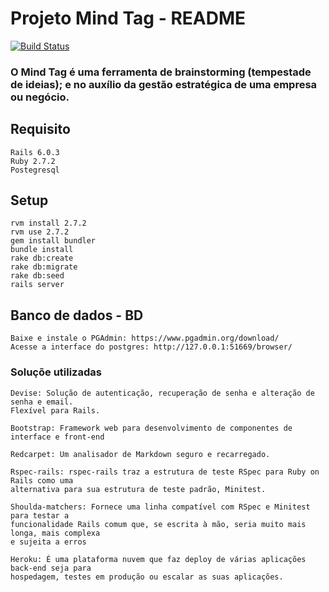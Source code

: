 # Projeto Mind Tag - README

[![Build Status](https://travis-ci.org/armando-couto/bank-accounting.svg?branch=master)](https://mind-app-util.herokuapp.com/)

### O Mind Tag é uma ferramenta de brainstorming (tempestade de ideias); e no auxílio da gestão estratégica de uma empresa ou negócio. 

## Requisito
    Rails 6.0.3
    Ruby 2.7.2
    Postegresql

## Setup
    rvm install 2.7.2   
    rvm use 2.7.2
    gem install bundler
    bundle install
    rake db:create 
    rake db:migrate 
    rake db:seed
    rails server

## Banco de dados - BD
    Baixe e instale o PGAdmin: https://www.pgadmin.org/download/
    Acesse a interface do postgres: http://127.0.0.1:51669/browser/

### Soluçõe utilizadas
    Devise: Solução de autenticação, recuperação de senha e alteração de senha e email.
    Flexível para Rails.

    Bootstrap: Framework web para desenvolvimento de componentes de interface e front-end
    
    Redcarpet: Um analisador de Markdown seguro e recarregado.

    Rspec-rails: rspec-rails traz a estrutura de teste RSpec para Ruby on Rails como uma 
    alternativa para sua estrutura de teste padrão, Minitest.

    Shoulda-matchers: Fornece uma linha compatível com RSpec e Minitest para testar a
    funcionalidade Rails comum que, se escrita à mão, seria muito mais longa, mais complexa
    e sujeita a erros

    Heroku: É uma plataforma nuvem que faz deploy de várias aplicações back-end seja para
    hospedagem, testes em produção ou escalar as suas aplicações.
